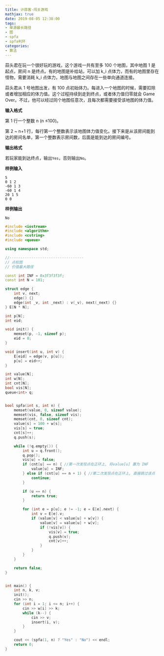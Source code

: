 ```yaml
---
title: 计蒜客-闯关游戏
mathjax: true
date: 2019-08-05 12:38:00
tags:
- 单源最长路径
- 图
- spfa
- spfa判环
categories:
- 算法
---
```


蒜头君在玩一个很好玩的游戏，这个游戏一共有至多 100 个地图，其中地图 1 是起点，房间 n 是终点。有的地图是补给站，可以加 k_i 点体力，而有的地图里存在怪物，需要消耗 k_i 点体力，地图与地图之间存在一些单向通道连接。

蒜头君从 1 号地图出发，有 100 点初始体力。每进入一个地图的时候，需要扣除或者增加相应的体力值。这个过程持续到走到终点，或者体力值归零就会 Game Over。不过，他可以经过同个地图任意次，且每次都需要接受该地图的体力值。

<!--more-->

**输入格式**

第 1 行一个整数 n (n ≤100)。

第 2 ~ n+1 行，每行第一个整数表示该地图体力值变化。接下来是从该房间能到达的房间名单，第一个整数表示房间数，后面是能到达的房间编号。

**输出格式**

若玩家能到达终点，输出`Yes`，否则输出`No`。

**样例输入**

```
5
0 1 2
-60 1 3
-60 1 4
20 1 5
0 0
```

**样例输出**

```
No
```



```c++
#include <iostream>
#include <algorithm>
#include <cstring>
#include <queue>

using namespace std;

//----------------------------------
// 点权图
// 价值最大路径

const int INF = 0x3f3f3f3f;
const int N = 101;

struct edge {
    int v, next;
    edge() {}
    edge(int _v, int _next) : v(_v), next(_next) {}
} E[N * N];

int p[N];
int eid;

void init() {
    memset(p, -1, sizeof p);
    eid = 0;
}

void insert(int u, int v) {
    E[eid] = edge(v, p[u]);
    p[u] = eid++;
}

int value[N];
int w[N];
int cnt[N];
bool vis[N];
queue<int> q;


bool spfa(int s, int n) {
    memset(value, 0, sizeof value);
    memset(vis, false, sizeof vis);
    memset(cnt, 0, sizeof cnt);
    value[s] = 100 + w[s];
    vis[s] = true;
    cnt[s]++;
    q.push(s);

    while (!q.empty()) {
        int u = q.front();
        q.pop();
        vis[u] = false;
        if (cnt[u] == n) { //第一次发现点在正环上, 将value[u] 置为 INF
            value[u] = INF;
        } else if (cnt[u] == n + 1) { //第二次发现点在正环上, 直接跳过该点
            continue;
        }

        if (u == n) {
            return true;
        }

        for (int e = p[u]; e != -1; e = E[e].next) {
            int v = E[e].v;
            if (value[v] < value[u] + w[v]) {
                value[v] = value[u] + w[v];
                if (!vis[v]) {
                    vis[v] = true;
                    q.push(v);
                    cnt[v]++;
                }
            }
        }
    }

    return false;
}


int main() {
    int n, k, v;
    init();
    cin >> n;
    for (int i = 1; i <= n; i++) {
        cin >> w[i] >> k;
        while (k--) {
            cin >> v;
            insert(i, v);
        }
    }

    cout << (spfa(1, n) ? "Yes" : "No") << endl;
    return 0;
}
```

